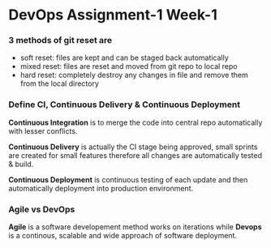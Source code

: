 # DevOps Assignment-1 Week-1

### 3 methods of git reset are
  - soft reset:  files are kept and can be staged back automatically
  - mixed reset: files are reset and moved from git repo to local repo
  - hard reset:  completely destroy any changes in file and remove them from the local directory
  
### Define CI, Continuous Delivery & Continuous Deployment

**Continuous Integration** is to merge the code into central repo automatically with lesser conflicts.

**Continuous Delivery** is actually the CI stage being approved, small sprints are created  for small features therefore all changes are automatically tested & build.

**Continuous Deployment** is continuous testing of each update and then automatically deployment into production environment.

### Agile vs DevOps

**Agile** is a software developement method works on iterations while **Devops** is a continous, scalable and wide approach of software deployment.
